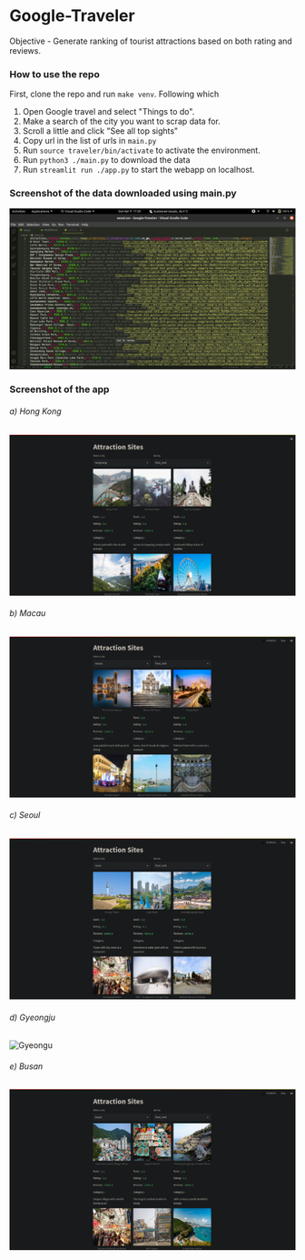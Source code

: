 # Google-Traveler
 Objective - Generate ranking of tourist attractions based on both rating and reviews.

### How to use the repo
First, clone the repo and run `make venv`. Following which

1. Open Google travel and select "Things to do".
2. Make a search of the city you want to scrap data for.
3. Scroll a little and click "See all top sights"
4. Copy url in the list of urls in `main.py`
5. Run `source traveler/bin/activate` to activate the environment.
6. Run `python3 ./main.py` to download the data
7. Run `streamlit run ./app.py` to start the webapp on localhost.

### Screenshot of the data downloaded using main.py
![Downloaded Data](examples/data.png)

### Screenshot of the app
###### a) Hong Kong
![hong_kong](examples/hong_kong.png)
###### b) Macau
![macau](examples/macau.png)
###### c) Seoul
![Seoul](examples/seoul.png)
###### d) Gyeongju
![Gyeongu](examples/gyeongu.png)
###### e) Busan
![Busan](examples/busan.png)
